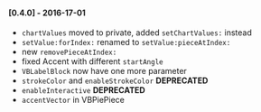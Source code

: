 
#### [0.4.0] - 2016-17-01
* `chartValues` moved to private, added `setChartValues:` instead
* `setValue:forIndex:` renamed to `setValue:pieceAtIndex:`
* new `removePieceAtIndex:`
* fixed Accent with different `startAngle`
* `VBLabelBlock` now have one more parameter
* `strokeColor` and `enableStrokeColor` **DEPRECATED**
* `enableInteractive` **DEPRECATED**
* `accentVector` in VBPiePiece